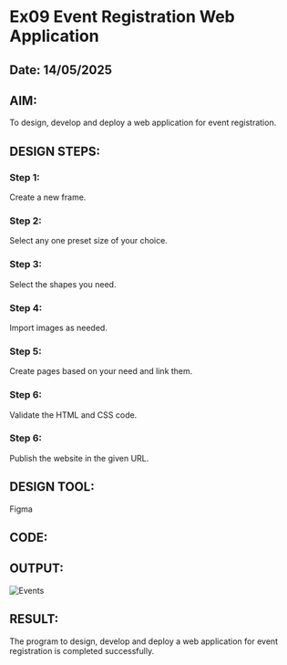 # Ex09 Event Registration Web Application
## Date: 14/05/2025

## AIM:
To design, develop and deploy a web application for event registration.

## DESIGN STEPS:

### Step 1:
Create a new frame.

### Step 2:
Select any one preset size of your choice.

### Step 3:
Select the shapes you need.

### Step 4:
Import images as needed.

### Step 5:
Create pages based on your need and link them.

### Step 6:

Validate the HTML and CSS code.

### Step 6:

Publish the website in the given URL.

## DESIGN TOOL:
Figma

## CODE:

## OUTPUT:
![Events](https://github.com/user-attachments/assets/d3964ac6-6329-4bb7-8f1c-6075621f4e3b)


## RESULT:
The program to design, develop and deploy a web application for event registration is completed successfully.
